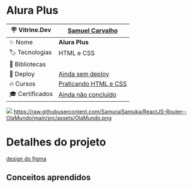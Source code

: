 # Alura Plus

| :placard: Vitrine.Dev       |[Samuel Carvalho](https://cursos.alura.com.br/vitrinedev/samurai-samuka)|
| ------------------------    | --- |
| :sparkles: Nome             | **Alura Plus**
| :label: Tecnologias         | HTML e CSS
| :link: Bibliotecas          |
| :rocket: Deploy             | [Ainda sem deploy]()
| :fire: Cursos               | [Praticando HTML e CSS](https://www.alura.com.br/curso-online-html-css-praticando-html-css)
| :mortar_board: Certificados | [Ainda não concluído]()

![](https://3.bp.blogspot.com/-sbRzWXGOtUg/VKyLqYyurJI/AAAAAAAAAAM/wGbmdFErwz4/s1600/site_em_construcao.jpg#vitrinedev)
https://raw.githubusercontent.com/SamuraiSamuka/ReactJS-Router--OlaMundo/main/src/assets/OlaMundo.png

# Detalhes do projeto
[design do figma]()

## Conceitos aprendidos
